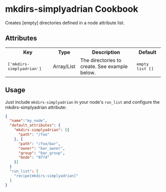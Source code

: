mkdirs-simplyadrian Cookbook
===============
Creates \[empty\] directories defined in a node attribute list.

Attributes
----------
<table>
  <tr>
    <th>Key</th>
    <th>Type</th>
    <th>Description</th>
    <th>Default</th>
  </tr>
  <tr>
    <td><tt>['mkdirs-simplyadrian']</tt></td>
    <td>Array/List</td>
    <td>The directories to create. See example below.</td>
    <td><tt>empty list []</tt></td>
  </tr>
</table>

Usage
-----
Just include `mkdirs-simplyadrian` in your node's `run_list` and configure the mkdirs-simplyadrian attribute:

```json
{
  "name":"my_node",
  "default_attributes": {
    "mkdirs-simplyadrian": [{
      "path": "/foo"
    }, {
      "path": "/foo/bar",
      "owner": "bar_owner",
      "group": "bar_group",
      "mode": "0774"
    }]
  }
  "run_list": [
    "recipe[mkdirs-simplyadrian]"
  ]
}
```